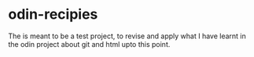 # odin-recipies
The is meant to be a test project, to revise and apply what I have learnt in the odin project about git and html upto this point.
